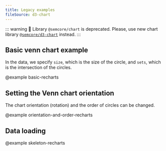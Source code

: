 ```yaml
---
title: Legacy examples
fileSource: d3-chart
---
```


::: warning
:rotating_light: Library `@semcore/chart` is deprecated. Please, use new chart library [`@semcore/d3-chart`](/data-display/area-chart/area-chart-d3-code/) instead.
:::

## Basic venn chart example

In the data, we specify `size`, which is the size of the circle, and `sets`, which is the intersection of the circles.

@example basic-recharts

## Setting the Venn chart orientation

The chart orientation (rotation) and the order of circles can be changed.

@example orientation-and-order-recharts

## Data loading

@example skeleton-recharts
